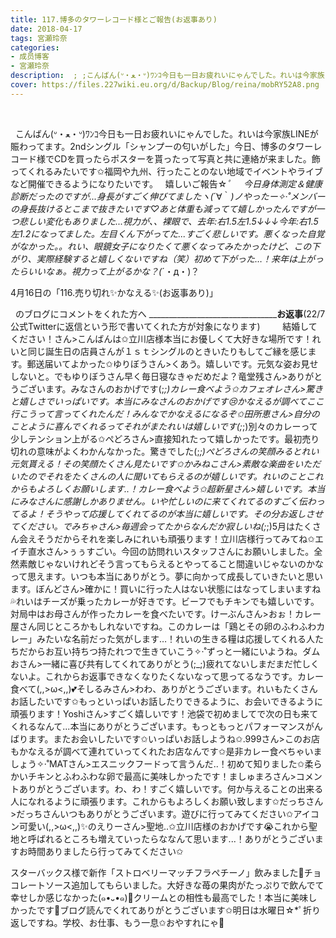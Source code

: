 ```yaml
---
title: 117.博多のタワーレコード様とご報告(お返事あり)
date: 2018-04-17
tags: 宮瀬玲奈
categories: 
- 成员博客
- 宮瀬玲奈
description:  ; ;こんばん(ᐡ・ﻌ・ᐡ)ﾜﾝｺ今日も一日お疲れいにゃんでした。れいは今家族LINEが賑わってます。2ndシングル「シャンプーの匂いがした」今日、博多のタワーレコード様でCDを買ったらポスターを貰っ...
cover: https://files.227wiki.eu.org/d/Backup/Blog/reina/mobRY52A8.png 
---
```



 

 
こんばん(ᐡ・ﻌ・ᐡ)ﾜﾝｺ今日も一日お疲れいにゃんでした。れいは今家族LINEが賑わってます。2ndシングル「シャンプーの匂いがした」今日、博多のタワーレコード様でCDを買ったらポスターを貰ったって写真と共に連絡が来ました。飾ってくれるみたいです✩福岡や九州、行ったことのない地域でイベントやライブなど開催できるようになりたいです。
 
嬉しいご報告☆*ﾟ
 
 
今日身体測定＆健康診断だったのですが...身長がすごく伸びてましたヽ(*´∀｀*)ノやったー✧‧˚メンバーの身長抜けるとこまで抜きたいです♡あと体重も減ってて嬉しかったんですが一つ悲しい変化もありました...視力が、、裸眼で、去年:右1.5左1.5↓↓↓今年:右1.5左1.2になってました。左目くん下がってた...すごく悲しいです。悪くなった自覚がなかった。。れい、眼鏡女子になりたくて悪くなってみたかったけど、この下がり、実際経験すると嬉しくないですね（笑）初めて下がった…！来年は上がったらいいなぁ。視力って上がるかな？(*´・д・)？



4月16日の「116.売り切れ✨かなえる✨(お返事あり)」

 
のブログにコメントをくれた方へ
____________________________________________お返事____________(22/7公式Twitterに返信という形で書いてくれた方が対象になります)
 
 
 
 
結婚してください！さん>こんばんは✩立川店様本当にお優しくて大好きな場所です！れいと同じ誕生日の店員さんが１ｓｔシングルのときいたりもしてご縁を感じます。郵送届いてよかった✩ゆりぼうさん>くあう。嬉しいです。元気な姿お見せしないと。でもゆりぼうさん早く毎日寝なきゃだめだよ？竜堂残さん>ありがとうございます。みなさんのおかげです(;_;)カレー食べよう✩カフェオレさん>驚きと嬉しさでいっぱいです。本当にみなさんのおかげです😢かなえるが調べてここ行こうって言ってくれたんだ！みんなでかなえるになるぞ✩田所恵さん>自分のことように喜んでくれるってそれがまたれいは嬉しいです(;_;)別々のカレーって少しテンション上がる✩ぺどろさん>直接知れたって嬉しかったです。最初売り切れの意味がよくわかんなかった。驚きでした(;_;)ぺどろさんの笑顔みるとれい元気貰える！その笑顔たくさん見たいです✩かみねこさん>素敵な楽曲をいただいたのでそれをたくさんの人に聞いてもらえるのが嬉しいです。れいのことこれからもよろしくお願いします..！カレー食べよう✩超新星さん>嬉しいです。本当にみなさんに感謝しかありません。いや忙しいのに来てくれてるのすごく伝わってるよ！そうやって応援してくれてるのが本当に嬉しいです。その分お返しさせてください。でみちゃさん>毎週会ってたからなんだか寂しいね(;_;)5月はたくさん会えそうだからそれを楽しみにれいも頑張ります！立川店様行ってみてね✩エイチ直水さん>ぅぅすごい。今回の訪問れいスタッフさんにお願いしました。全然素敵じゃないけれどそう言ってもらえるとやってること間違いじゃないのかなって思えます。いつも本当にありがとう。夢に向かって成長していきたいと思います。ぼんどさん>確かに！買いに行った人はない状態にはなってしまいますね💦れいはチーズが乗ったカレーが好きです。ビーフでもチキンでも嬉しいです。対局中はお母さんが作ったカレーを食べたいです。けーぶんさん>おぉ！カレー屋さん同じところかもしれないですね。このカレーは「鶏とその卵のふわふわカレー」みたいな名前だった気がします…！れいの生きる糧は応援してくれる人たちだからお互い持ちつ持たれつで生きていこう✧‧˚ずっと一緒にいようね。ダムおさん>一緒に喜び共有してくれてありがとう(;_;)疲れてないしまだまだ忙しくないよ。これからお返事できなくなりたくないなって思ってるなうです。カレー食べて(,,>ω<,,)💕そしるみさん>わわ、ありがとうございます。れいもたくさんお話したいです✩もっといっぱいお話したりできるように、お会いできるように頑張ります！Yoshiさん>すごく嬉しいです！池袋で初めましてで次の日も来てくれるなんて...本当にありがとうございます。もっともっとパフォーマンスがんばります。またお会いしたいです✩いっぱいお話しようね✩.999さん>このお店もかなえるが調べて連れていってくれたお店なんです✩是非カレー食べちゃいましょう✧‧˚MATさん>エスニックフードって言うんだ..！初めて知りました✩柔らかいチキンとふわふわな卵で最高に美味しかったです！ましゅまろさん>コメントありがとうございます。わ、わ！すごく嬉しいです。何か与えることの出来る人になれるように頑張ります。これからもよろしくお願い致します✩だっちさん>だっちさんいつもありがとうございます。遊びに行ってみてください✩アイコン可愛い(,,>ω<,,)✨のえりーさん>聖地..✩立川店様のおかげです😭これから聖地と呼ばれるところも増えていったらななんて思います...！ありがとうございますお時間ありましたら行ってみてください✩

スターバックス様で新作「ストロベリーマッチフラペチーノ」飲みました💓チョコレートソース追加してもらいました。大好きな苺の果肉がたっぷりで飲んでて幸せしか感じなかった(๑•᎑•๑)💓クリームとの相性も最高でした！本当に美味しかったです💓ブログ読んでくれてありがとうございます✩明日は水曜日☆*ﾟ折り返しですね。学校、お仕事、もう一息✩おやすれにゃ💓





